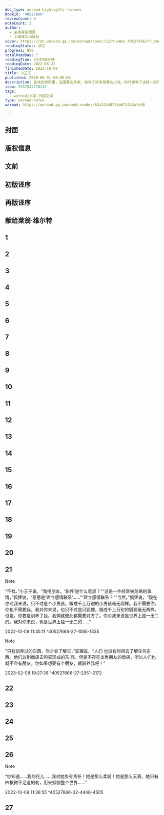 ```yaml
---
doc_type: weread-highlights-reviews
bookId: "40527666"
reviewCount: 0
noteCount: 3
author:
  - 圣埃克絮佩里
  - 上海译文出版社
cover: https://cdn.weread.qq.com/weread/cover/32/YueWen_40527666/t7_YueWen_40527666.jpg
readingStatus: 读完
progress: 95%
totalReadDay: 7
readingTime: 3小时58分钟
readingDate: 2022-06-22
finishedDate: 2022-10-09
title: 小王子
published: 2018-06-01 00:00:00
description: 圣埃克絮佩里，法国著名作家，他写了好多部著名小说，同时也写了这样一部充满智慧闪光的童话。《小王子》是儿童文学作品，也是写给成年人看的童话。整部小说充满诗意的忧郁、淡淡的哀愁，作者通过一位来自不同星球的小王子，用明白如话的语言写出了引人深思的哲理和令人感动的韵味。整部童话，文字很干净，甚至纯净，形式很简洁，甚至简单。因此，这部童话的译文也应该是明白如话的。
isbn: 9787532778232
tags:
  - weread/文学-外国文学
type: weread-notes
weread: https://weread.qq.com/web/reader/62a32bd0726a673262afe98

---
```



## 封面

## 版权信息

## 文前

## 初版译序

## 再版译序

## 献给莱翁·维尔特

## 1

## 2

## 3

## 4

## 5

## 6

## 7

## 8

## 9

## 10

## 11

## 12

## 13

## 14

## 15

## 16

## 17

## 18

## 19

## 20

## 21

> [!NOTE] 
> “不找，”小王子说。“我找朋友。‘驯养’是什么意思？”“这是一件经常被忽略的事情，”狐狸说，“意思是‘建立感情联系’……”“建立感情联系？”“当然，”狐狸说，“现在你对我来说，只不过是个小男孩，跟成千上万别的小男孩毫无两样。我不需要你。你也不需要我。我对你来说，也只不过是只狐狸，跟成千上万别的狐狸毫无两样。但是，你要是驯养了我，我俩就彼此都需要对方了。你对我来说是世界上独一无二的。我对你来说，也是世界上独一无二的……”
> 
> 2022-10-09 11:45:11 ^40527666-27-1085-1335

> [!NOTE] 
> “只有驯养过的东西，你才会了解它，”狐狸说，“人们
   也没有时间去了解任何东西。他们总到商店去购买现成的东
   西。但是不存在出售朋友的商店，所以人们也就不会有朋友。你如果想要有个朋友，就驯养我吧！”
> 
> 2023-02-08 19:27:36 ^40527666-27-2051-2172

## 22

## 23

## 24

## 25

## 26

> [!NOTE] 
> “你知道……我的花儿……我对她负有责任！她是那么柔弱！她是那么天真。她只有四根微不足道的刺，用来抵御整个世界……”
> 
> 2022-10-09 11:36:55 ^40527666-32-4448-4505

## 27

